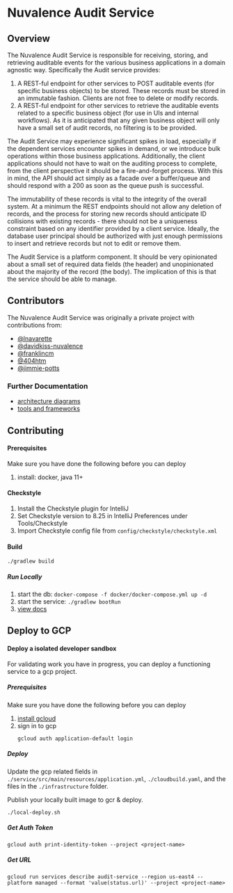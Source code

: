 # Nuvalence Audit Service

## Overview 

The Nuvalence Audit Service is responsible for receiving, storing, and retrieving auditable events for the 
various business applications in a domain agnostic way. Specifically the Audit service provides:

1. A REST-ful endpoint for other services to POST auditable events (for specific business objects) 
   to be stored. These records must be stored in an immutable fashion. Clients are not free to 
   delete or modify records.
2. A REST-ful endpoint for other services to retrieve the auditable events related to a specific 
   business object (for use in UIs and internal workflows). As it is anticipated that any given 
   business object will only have a small set of audit records, no filtering is to be provided.
   
The Audit Service may experience significant spikes in load, especially if the dependent services 
encounter spikes in demand, or we introduce bulk operations within those business applications. 
Additionally, the client applications should not have to wait on the auditing process to complete, 
from the client perspective it should be a fire-and-forget process. With this in mind, the API 
should act simply as a facade over a buffer/queue and should respond with a 200 as soon as the 
queue push is successful.

The immutability of these records is vital to the integrity of the overall system. At a minimum 
the REST endpoints should not allow any deletion of records, and the process for storing new 
records should anticipate ID collisions with existing records - there should not be a uniqueness 
constraint based on any identifier provided by a client service. Ideally, the database user 
principal should be authorized with just enough permissions to insert and retrieve records but 
not to edit or remove them.

The Audit Service is a platform component. It should be very opinionated about a small set of 
required data fields (the header) and unopinionated about the majority of the record (the body). 
The implication of this is that the service should be able to manage.

## Contributors
The Nuvalence Audit Service was originally a private project with contributions from:
- [@lnavarette](https://github.com/lnavarette)
- [@davidkiss-nuvalence](https://github.com/davidkiss-nuvalence)
- [@franklincm](https://github.com/franklincm)
- [@404htm](https://github.com/404htm)
- [@jimmie-potts](https://github.com/jimmie-potts)

### Further Documentation

 - [architecture diagrams](./docs/architecture/README.md)
 - [tools and frameworks](./docs/tools.md)

## Contributing

#### Prerequisites
Make sure you have done the following before you can deploy
1. install: docker, java 11+

#### Checkstyle
1. Install the Checkstyle plugin for IntelliJ
2. Set Checkstyle version to 8.25 in IntelliJ Preferences under Tools/Checkstyle
3. Import Checkstyle config file from `config/checkstyle/checkstyle.xml`

#### Build
```shell
./gradlew build
```

##### Run Locally
1. start the db: `docker-compose -f docker/docker-compose.yml up -d`
2. start the service: `./gradlew bootRun`
3. [view docs](http://localhost:8080/swagger-ui.html)

## Deploy to GCP

#### Deploy a isolated developer sandbox

For validating work you have in progress, you can deploy a functioning service to a gcp project. 

##### Prerequisites
Make sure you have done the following before you can deploy
1. [install gcloud](https://cloud.google.com/sdk/docs/install)
2. sign in to gcp
   ```shell
   gcloud auth application-default login
   ```

##### Deploy
Update the gcp related fields in `./service/src/main/resources/application.yml`, `./cloudbuild.yaml`, and the files in the `./infrastructure` folder.  

Publish your locally built image to gcr & deploy.
```shell
./local-deploy.sh
```

##### Get Auth Token
```shell
gcloud auth print-identity-token --project <project-name>
```

##### Get URL
```shell
gcloud run services describe audit-service --region us-east4 --platform managed --format 'value(status.url)' --project <project-name>
```
